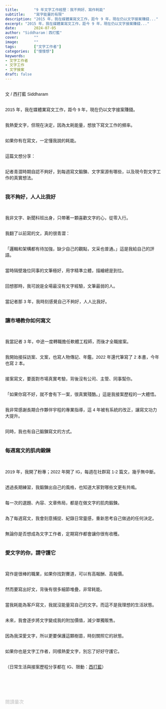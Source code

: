```yaml
---
title:       "9 年文字工作經歷：我不夠好、寫作耗能"
subtitle:    "寫字能量的有限"
description: "2015 年，我在媒體業寫文工作，距今 9 年，現在仍以文字接案賺錢..."
excerpt: "2015 年，我在媒體業寫文工作，距今 9 年，現在仍以文字接案賺錢..."
date:        2024-07-05
author: "Siddharam｜西打藍"
cover:       ""
image:       ""
tags:        ["文字工作者"]
categories:  ["慢慢想"]
keywords:
- 文字工作者
- 文字工作
- 文字接案
draft: false
---
```


<article style="font-family: 'Noto Sans TC', '微軟正黑體', sans-serif; font-weight: 300;">

<br>文 / 西打藍 Siddharam<br><br>

2015 年，我在媒體業寫文工作，距今 9 年，現在仍以文字接案賺錢。<br><br>

我熱愛文字，但現在決定，因為太耗能量，想放下寫文工作的頻率。<br><br>

如果你有在寫文，一定懂我說的耗能。<br><br>

這篇文想分享：<br><br>

記者青澀時期自認不夠好，到每週寫文鍛鍊、文字案源有哪些，以及現今對文字工作的真實想法。<br><br>


<h3 class="article-h1-color">我不夠好，人人比我好</h3><br>

我非文字、新聞科班出身，只帶著一顆喜歡文字的心，從零入行。<br><br>

我翻了以前寫的文，真的很青澀：<br><br>

「邏輯和架構都有待加強，缺少自己的觀點，文采也普通。」這是我給自己的評語。<br><br>

當時隔壁幾位同事的文筆極好，用字精準立體，描繪總是到位。<br><br>

回想那時，我可說是全場最沒有文字經驗，文筆最弱的人。<br><br>

當記者那 3 年，我時刻感覺自己不夠好，人人比我好。<br><br>


<h3 class="article-h1-color">讓市場教你如何寫文</h3><br>

我當記者 3 年，中途一度轉職擔任軟體工程師，而後才全職接案。<br><br>

我開始接採訪案、文案，也寫人物傳記、年鑑，2022 年還代筆寫了 2 本書，今年也寫 2 本。<br><br>

接案寫文，要面對市場真實考驗，背後沒有公司、主管、同事幫你。<br><br>

「如果你寫不好，就不會有下一案，很真實殘酷。」這是我接案歷程的一大體悟。<br><br>

我非常感謝長期合作夥伴宇程的專業指導，這 4 年被有系統的改正，讓寫文功力大提升。<br><br>

同時，我也有自己鍛鍊寫文的方式。<br><br>


<h3 class="article-h1-color">每週寫文的肌肉鍛鍊</h3><br>

2019 年，我開了粉專；2022 年開了 IG，每週在社群寫 1-2 篇文，幾乎無中斷。<br><br>

透過長期練習，我鍛鍊出自己的風格，也知道大家對哪些文更有共鳴。<br><br>

每一次的選題、內容、文章佈局，都是在做文字的肌肉鍛鍊。<br><br>

為了每週寫文，我會刻意捕捉、紀錄日常靈感，重新思考自己做過的任何決定。<br><br>

無論你是否想成為文字工作者，定期寫作都會讓你很有收穫。<br><br>


<h3 class="article-h1-color">愛文字的你，請守護它</h3><br>

寫作是很棒的職業，如果你找對賽道，可以有高報酬、高報價。<br><br>

然而要寫出好文，背後有很多細節堆疊，非常耗能。<br><br>

當我耗能為客戶寫文，我就沒能量寫自己的文字。而這不是我理想的生活狀態。<br><br>

未來，我會逐步將文字變成我的附加價值，減少單獨販售。<br><br>

因為我深愛文字，所以更要保護這顆樹苗，時刻關照它的狀態。<br><br>

如果你也是文字工作者，同樣熱愛文字，別忘了好好守護它。<br><br>


<!-- 
<!-- 案例 > 證明案例 > 壞處 > 怎麼改變（列步驟） > 結語總結金句 -->


（日常生活與接案歷程分享都在 IG、限動：<a href="https://www.instagram.com/sidd.blue/" target="_blank">西打藍</a>）<br><br>

<!-- <h3 class="article-h1-color"></h3><br> -->





<br><br><br>

</article>

<div style="color: #bfbfbf; font-size: 15px;" id="busuanzi_container_page_pv">
  閱讀量<span id="busuanzi_value_page_pv"></span>次
</div>

<script src="../../js/post.js"></script>
